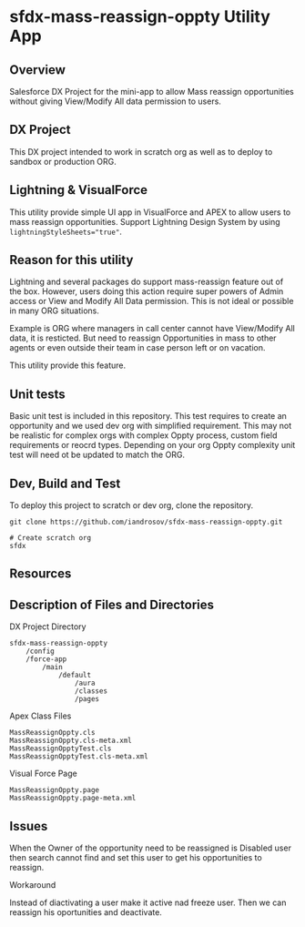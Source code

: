 # sfdx-mass-reassign-oppty Utility App
## Overview
Salesforce DX Project for the mini-app to allow Mass reassign opportunities without giving View/Modify All data permission to users.

## DX Project
This DX project intended to work in scratch org as well as to deploy to sandbox or production ORG.

## Lightning & VisualForce
This utility provide simple UI app in VisualForce and APEX to allow users to mass reassign opportunities. Support Lightning Design System by using `lightningStyleSheets="true"`.

## Reason for this utility
Lightning and several packages do support mass-reassign feature out of the box. However, users doing this action require super powers of Admin access or View and Modify All Data permission. This is not ideal or possible in many ORG situations.

Example is ORG where managers in call center cannot have View/Modify All data, it is resticted. But need to reassign Opportunities in mass to other agents or even outside their team in case person left or on vacation.

This utility provide this feature.

## Unit tests
Basic unit test is included in this repository. This test requires to create an opportunity and we used dev org with simplified requirement.
This may not be realistic for complex orgs with complex Oppty process, custom field requirements or reocrd types. Depending on your org Oppty complexity unit test will need ot be updated to match the ORG.

## Dev, Build and Test
To deploy this project to scratch or dev org, clone the repository.

```
git clone https://github.com/iandrosov/sfdx-mass-reassign-oppty.git

# Create scratch org
sfdx 

```

## Resources


## Description of Files and Directories

DX Project Directory

```
sfdx-mass-reassign-oppty
    /config
    /force-app
        /main
            /default
                /aura
                /classes
                /pages
```
Apex Class Files

```
MassReassignOppty.cls
MassReassignOppty.cls-meta.xml
MassReassignOpptyTest.cls
MassReassignOpptyTest.cls-meta.xml
```
Visual Force Page

```
MassReassignOppty.page
MassReassignOppty.page-meta.xml
```
## Issues

When the Owner of the opportunity need to be reassigned is Disabled user then search cannot find and set this user to get his opportunities to reassign.

Workaround

Instead of diactivating a user make it active nad freeze user. Then we can reassign his oportunities and deactivate.